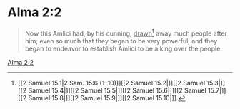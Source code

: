 # Alma 2:2

> Now this Amlici had, by his cunning, <u>drawn</u>[^a] away much people after him; even so much that they began to be very powerful; and they began to endeavor to establish Amlici to be a king over the people.

[Alma 2:2](https://www.churchofjesuschrist.org/study/scriptures/bofm/alma/2?lang=eng&id=p2#p2)


[^a]: [[2 Samuel 15.1|2 Sam. 15:6 (1–10)]][[2 Samuel 15.2|]][[2 Samuel 15.3|]][[2 Samuel 15.4|]][[2 Samuel 15.5|]][[2 Samuel 15.6|]][[2 Samuel 15.7|]][[2 Samuel 15.8|]][[2 Samuel 15.9|]][[2 Samuel 15.10|]].  
